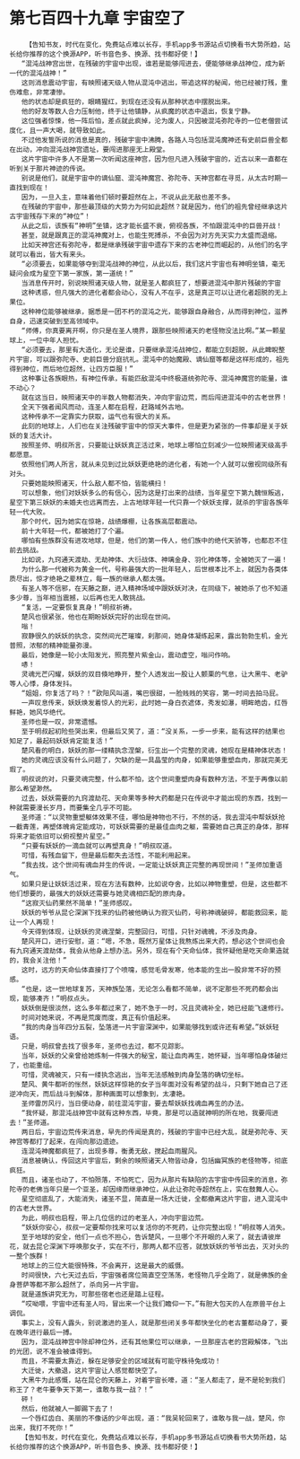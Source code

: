 # 第七百四十九章 宇宙空了
        【告知书友，时代在变化，免费站点难以长存，手机app多书源站点切换看书大势所趋，站长给你推荐的这个换源APP，听书音色多、换源、找书都好使！】
       “混沌战神宫出世，在残破的宇宙中出现，谁若是能够闯进去，便能够继承战神位，成为新一代的混沌战神！”
       这则消息震动宇宙，有映照诸天级人物从混沌中逃出，带追这样的秘闻，他已经被打残，重伤难愈，非常凄惨。
       他的状态却是疯狂的，眼睛猩红，到现在还没有从那种状态中摆脱出来。
       他的好友等数人合力压制他，终于让他镇静，从疯魔的状态中退出，恢复宁静。
       这位强者惊悚，他一阵后怕，差点就此疯掉，沦为废人，只因被混沌弥陀寺的一位老僧尝试度化，且一声大喝，就导致如此。
       不过他发誓所说的消息是真的，残破宇宙中沸腾，各路人马包括混沌魔神还有史前巨兽全都在出动，冲向混沌战神宫遗址，要闯进那座无上殿堂。
       这片宇宙中许多人不是第一次听闻这座神宫，因为但凡进入残破宇宙的，近古以来一直都在听到关于那片神迹的传说。
       别说是他们，就是宇宙中的谪仙窟、混沌神魔宫、弥陀寺、天神宫都在寻觅，从太古时期一直找到现在！
       因为，一旦入主，意味着他们顿时要超然在上，不说从此无敌也差不多。
       在残破的宇宙中，那些最顶级的大势力为何如此超然？就是因为，他们的祖先曾经继承这片古宇宙残存下来的“神位”！
       从此之后，该族有“神明”坐镇，这才能长盛不衰，俯视各族，不怕跟混沌中的巨兽开战！
       甚至，就是跟真正的混沌神魔对上，也能生死搏杀，不会因为对方先天实力太盛而退缩。
       比如天神宫还有弥陀寺，都是继承残破宇宙中遗存下来的古老神位而崛起的，从他们的名字就可以看出，皆大有来头。
       “必须要去，如果能够夺到混沌战神的神位，从此以后，我们这片宇宙也有神明坐镇，毫无疑问会成为星空下第一家族，第一道统！”
       当消息传开时，别说映照诸天级人物，就是圣人都疯狂了，想要进混沌中那片残破的宇宙
       这种诱惑，但凡强大的进化者都会动心，没有人不在乎，这是真正可以让进化者超脱的无上果位。
       这种神位能够被继承，据悉是一团不朽的混沌之光，能够跟自身融合，从而得到神位，滋养自身，迅速突破到至高领域中。
       “师傅，你真要离开啊，你只是在圣人境界，跟那些映照诸天的老怪物没法比啊。”某一颗星球上，一位中年人担忧。
       “必须要去，那里有大造化，无论是谁，只要继承混沌战神位，都能立刻超脱，从此睥睨整片宇宙，可以跟弥陀寺、史前巨兽分庭抗礼。混沌中的始魔殿、谪仙窟等都是这样形成的，祖先得到神位，而后地位超然，让四方臣服！”
       这种事让各族眼热，有神位传承，有能匹敌混沌中终极道统弥陀寺、混沌神魔宫的能量，谁不动心？
       就在这当日，映照诸天中的半数人物都消失，冲向宇宙边荒，而后闯进混沌中的古老世界！
       全天下强者闻风而动，连圣人都在启程，赶路域外古地。
       这种传承不一定靠实力获取，运气也有很大的关系。
       此刻的地球上，人们也在关注残破宇宙中的惊天大事件，但是更为紧张的一件事却是关于妖妖的复活大计。
       按照圣师、明叔所言，只要能让妖妖真正活过来，地球上哪怕立刻减少一位映照诸天级高手都愿意。
       依照他们两人所言，就从未见到过比妖妖更绝艳的进化者，有她一个人就可以傲视同级所有对头。
       只要她能映照诸天，什么敌人都不怕，皆能横扫！
       可以想象，他们对妖妖多么的有信心，因为这是打出来的战绩，当年星空下第九魏恒叛逃，星空下第三妖妖的未婚夫也远离而去，上古地球年轻一代只靠一个妖妖支撑，就杀的宇宙各族年轻一代大败。
       那个时代，因为她实在惊艳，战绩爆棚，让各族高层都震动。
       前十大年轻一代，都被她打了个遍。
       哪怕有些族群没有进攻地球，但是，他们的第一传人，他们族中的绝代天骄等，也都忍不住前去挑战。
       比如说，九窍通天渡劫、无劫神体、大衍战体、神璃金身、羽化神体等，全被她灭了一遍！
       为什么那一代被称为黄金一代，号称最强大的一批年轻人，后世根本比不上，就因为各类体质尽出，惊才绝艳之辈林立，每一族的继承人都太强。
       有圣人等不信邪，在天藤之巅，进入精神场域中跟妖妖对决，在同级下，被她杀了也不知道多少尊，当年相当震撼，以后再也无人敢挑战。
       “复活，一定要恢复真身！”明叔祈祷。
       楚风也很紧张，他也在期盼妖妖完好的出现在世间。
       嗡！
       寂静很久的妖妖的执念，突然间光芒璀璨，刹那间，她身体凝练起来，露出勃勃生机，金光普照，浓郁的精神能量弥漫。
       最后，她像是一轮小太阳发光，照亮整片紫金山，震动虚空，嗡问作响。
       哧！
       灵魂光芒闪耀，妖妖的双目倏地睁开，整个人透发出一股让人颤栗的气息，让大黑牛、老驴等人心悸，身体发抖。
       “姐姐，你复活了吗？！”欧阳风叫道，嘴巴很甜，一脸贱贱的笑容，第一时间去拍马屁。
       一声叹息传来，妖妖焕发着惊人的光彩，此时她一身白衣遮体，秀发如瀑，明眸皓齿，红唇鲜艳，她风华绝代。
       圣师也是一叹，非常遗憾。
       至于明叔起初险些哭出来，但最后又笑了，道：“没关系，一步一步来，能有这样的结果也知足了，最起码妖妖肯定能复活！”
       楚风看的明白，妖妖的那一缕精执念涅槃，衍生出一个完整的灵魂，她现在是精神体状态！
       她的灵魂应该没有什么问题了，欠缺的是一具晶莹的肉身，如果能够重塑血肉，那就完美无瑕了。
       明叔说的对，只要灵魂完整，什么都不怕，这个世间重塑肉身有数种方法，不至于再像以前那么希望渺然。
       过去，妖妖需要的九窍渡劫花、天命果等多种大药都是只在传说中才能出现的东西，找到一种就需要漫长岁月，而要集全几乎不可能。
       圣师道：“以灵物重塑躯体效果不佳，哪怕是神物也不行，不然的话，我去混沌中帮妖妖抢一截青莲，再塑体魄肯定能成功，可妖妖需要的是最佳血肉之躯，需要她自己真正的身体，那样将来才能依旧可以俯视整片星空。”
       “只要有妖妖的一滴血就可以再塑真身！”明叔叹道。
       可惜，有残血留下，但是最后都失去活性，不能利用起来。
       “我去找，这个世间有魂血并生的传说，一定能让妖妖真正完整的再现世间！”圣师加重语气。
       如果只是让妖妖活过来，现在方法有数种，比如说夺舍，比如以神物重塑，但是，这些都不他们想要的，最强大的妖妖还需要与她灵魂相匹配的原肉身。
       “这寂灭仙药果然不简单！”圣师感叹。
       妖妖的爷爷从昆仑深渊下找来的仙药被他确认为寂灭仙药，号称神魂破碎，都能救回来，能让一个人再现！
       今天得到体现，让妖妖的灵魂涅槃，完整回归，可惜，只针对魂魄，不涉及肉身。
       楚风开口，进行安慰，道：“嗯，不急，既然万星体让我熬炼出来大药，想必这个世间也会有九窍通天渡劫体，我会从他身上想办法。另外，现在有个天命仙体，我怀疑他是吃天命果造就的，我会关注他！”
       这时，远方的天命仙体直接打了个喷嚏，感觉毛骨发寒，他本能的生出一股非常不好的预感。
       “也是，这一世地球复苏，天神族坠落，无论怎么看都不简单，说不定那些不死药都会出现，能够凑齐！”明叔点头。
       妖妖倒是很淡然，这么多年都过来了，她不急于一时，况且灵魂补全，她已经能飞速修行。
       时间对她来说，不再是荒废而度，真正有价值起来。
       “我的肉身当年四分五裂，坠落进一片宇宙深渊中，如果能够找到或许还有希望。”妖妖轻语。
       只是，明叔曾去找了很多年，圣师也去过，都不见踪影。
       当年，妖妖的父亲曾给她炼制一件强大的秘宝，能让血肉再生，她怀疑，当年哪怕身体破烂了，也能重组。
       可惜，灵魂被灭，只有一缕执念逃出，当年无法感触到肉身坠落的确切坐标。
       楚风、黄牛都听的怅然，妖妖这样惊艳的女子当年面对没有希望的战斗，只剩下她自己了还逆冲向天，而后战斗到解体，那种画面可以想象到，太凄艳。
       圣师雷厉风行，当日便动身，前往混沌宇宙，要去帮妖妖找魂血再生的办法。
       “我怀疑，那混沌战神宫中就有这种东西，毕竟，那是可以造就神明的所在地，我要闯进去！”圣师道。
       两日后，宇宙边荒传来消息，早先的传闻是真的，残破的宇宙中已经大乱，就是弥陀寺、天神宫等都打了起来，在闯向那边遗迹。
       连混沌神魔都疯狂了，出现多尊，衡勇无敌，搅起血雨腥风。
       消息被确认，传回这片宇宙后，剩余的映照诸天人物皆动身，包括幽冥族的老怪物等，彻底疯狂。
       而且，诸圣也动了，不怕殒落，不怕死亡，因为从那片有缺陷的古宇宙中传回来的消息，弥陀寺的老佛当年只是一个亚圣，却因缘而继承神位，从此让弥陀寺超然在上，实在鼓舞人心。
       星空彻底乱了，大能消失，诸圣不显，简直是一场大迁徙，全都撤离这片宇宙，进入混沌中的古老大世界。
       为此，明叔也启程，带上几位信的过的老圣人，冲向宇宙边荒。
       “妖妖你安心，叔叔一定要帮你找来可以复活你的不死药，让你完整出现！”明叔等人消失。
       至于地球的安全，他们一点也不担心，告诉楚风，一旦哪个不开眼的人来了，就去请彼岸花，就去昆仑深渊下呼唤那女子，实在不行，那两人都不应答，就放妖妖的爷爷出去，灭对头的一整个族群！
       地球上的三位大能很特殊，不会离开，这是最大的威慑。
       时间很快，六七天过去后，宇宙强者席位简直空空荡荡，老怪物几乎全跑了，就是佛族的金身菩萨等都不那么超然了，杀向另一片宇宙。
       就是道族讲究无为，可那些宿老也还是踏上征程。
       “哎呦喂，宇宙中还有圣人吗，冒出来一个让我们瞻仰一下。”有胆大包天的人在原兽平台上调侃。
       事实上，没有人露头，别说激进的圣人，就是那些闭关多年都快坐化的老古董都动身了，要在晚年进行最后一搏。
       因为，混沌战神宫中除却神位外，还有其他果位可以继承，一旦那座古老的宫殿解体，飞出的光团，说不准会被谁得到。
       而且，不需要太靠近，躲在足够安全的区域就有可能守株待兔成功！
       大迁徙，大撤退，这片宇宙让人感觉都快空了。
       大黑牛为此感慨，站在昆仑的天藤上，对着宇宙长嚎，道：“圣人都走了，是不是轮到我们称王了？老牛要争天下第一，谁敢与我一战？！”
       砰！
       然后，他就被人一脚踢下去了！
       一个唇红齿白、美丽的不像话的少年出现，道：“我吴轮回来了，谁敢与我一战，楚风，你出来，我打不死你！”
       【告知书友，时代在变化，免费站点难以长存，手机app多书源站点切换看书大势所趋，站长给你推荐的这个换源APP，听书音色多、换源、找书都好使！】
